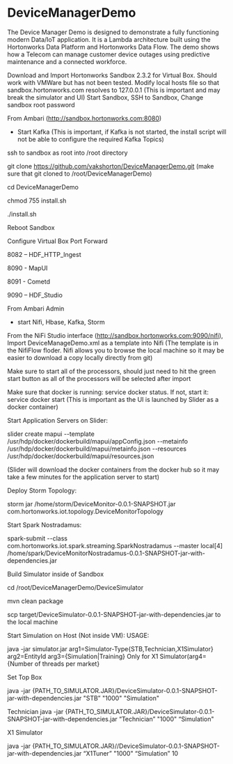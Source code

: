 # DeviceManagerDemo
The Device Manager Demo is designed to demonstrate a fully functioning modern Data/IoT application. It is a Lambda architecture built using the Hortonworks Data Platform and Hortonworks Data Flow. The demo shows how a Telecom can manage customer device outages using predictive maintenance and a connected workforce.

Download and Import Hortonworks Sandbox 2.3.2 for Virtual Box. Should work with VMWare but has not been tested.
Modify local hosts file so that sandbox.hortonworks.com resolves to 127.0.0.1 (This is important and may break the simulator and UI)
Start Sandbox, SSH to Sandbox, Change sandbox root password

From Ambari (http://sandbox.hortonworks.com:8080)
 
- Start Kafka (This is important, if Kafka is not started, the install script will not be able to configure the required Kafka Topics)

ssh to sandbox as root into /root directory  

git clone https://github.com/vakshorton/DeviceManagerDemo.git (make sure that git cloned to /root/DeviceManagerDemo)

cd DeviceManagerDemo

chmod 755 install.sh

./install.sh

Reboot Sandbox

Configure Virtual Box Port Forward

8082 – HDF_HTTP_Ingest

8090 - MapUI

8091 - Cometd

9090 – HDF_Studio

From Ambari Admin 

 - start Nifi, Hbase, Kafka, Storm

From the NiFi Studio interface (http://sandbox.hortonworks.com:9090/nifi), Import DeviceManageDemo.xml as a template into Nifi (The template is in the NifiFlow floder. Nifi allows you to browse the local machine so it may be easier to download a copy locally directly from git)

Make sure to start all of the processors, should just need to hit the green start button as all of the processors will be selected after import

Make sure that docker is running: service docker status. If not, start it: service docker start (This is important as the UI is launched by Slider as a docker container)

Start Application Servers on Slider:

slider create mapui --template /usr/hdp/docker/dockerbuild/mapui/appConfig.json --metainfo /usr/hdp/docker/dockerbuild/mapui/metainfo.json --resources /usr/hdp/docker/dockerbuild/mapui/resources.json

(Slider will download the docker containers from the docker hub so it may take a few minutes for the application server to start)

Deploy Storm Topology:

storm jar /home/storm/DeviceMonitor-0.0.1-SNAPSHOT.jar com.hortonworks.iot.topology.DeviceMonitorTopology

Start Spark Nostradamus:

spark-submit --class com.hortonworks.iot.spark.streaming.SparkNostradamus --master local[4] /home/spark/DeviceMonitorNostradamus-0.0.1-SNAPSHOT-jar-with-dependencies.jar


Build Simulator inside of Sandbox 

cd /root/DeviceManagerDemo/DeviceSimulator

mvn clean package

scp target/DeviceSimulator-0.0.1-SNAPSHOT-jar-with-dependencies.jar to the local machine

Start Simulation on Host (Not inside VM):
USAGE:

java -jar simulator.jar arg1=Simulator-Type{STB,Technician,X1Simulator} arg2=EntityId arg3={Simulation|Training} Only for X1 Simulator(arg4={Number of threads per market}

Set Top Box

java -jar {PATH_TO_SIMULATOR.JAR}/DeviceSimulator-0.0.1-SNAPSHOT-jar-with-dependencies.jar "STB” "1000" "Simulation"

Technician
java -jar {PATH_TO_SIMULATOR.JAR}/DeviceSimulator-0.0.1-SNAPSHOT-jar-with-dependencies.jar “Technician” "1000" “Simulation"

X1 Simulator

java -jar {PATH_TO_SIMULATOR.JAR}//DeviceSimulator-0.0.1-SNAPSHOT-jar-with-dependencies.jar “X1Tuner” "1000" “Simulation” 10
